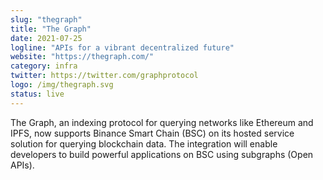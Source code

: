 ```yaml
---
slug: "thegraph"
title: "The Graph"
date: 2021-07-25
logline: "APIs for a vibrant decentralized future"
website: "https://thegraph.com/"
category: infra
twitter: https://twitter.com/graphprotocol
logo: /img/thegraph.svg
status: live
---
```


The Graph, an indexing protocol for querying networks like Ethereum and IPFS, now supports Binance Smart Chain (BSC) on its hosted service solution for querying blockchain data. The integration will enable developers to build powerful applications on BSC using subgraphs (Open APIs).
